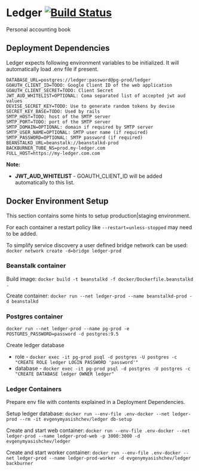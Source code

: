 # Ledger [<img src="https://travis-ci.org/evgeny-myasishchev/ledger.svg?branch=master" alt="Build Status" />](https://travis-ci.org/evgeny-myasishchev/ledger)

Personal accounting book

## Deployment Dependencies

Ledger expects following environment variables to be initialized. It will automatically load .env file if present.

```
DATABASE_URL=postgres://ledger:password@pg-prod/ledger
GOAUTH_CLIENT_ID=TODO: Google Client ID of the web application
GOAUTH_CLIENT_SECRET=TODO: Client Secret
JWT_AUD_WHITELIST=OPTIONAL: Coma separated list of accepted jwt aud values
DEVISE_SECRET_KEY=TODO: Use to generate random tokens by devise
SECRET_KEY_BASE=TODO: Used by rails
SMTP_HOST=TODO: host of the SMTP server
SMTP_PORT=TODO: port of the SMTP server
SMTP_DOMAIN=OPTIONAL: domain if required by SMTP server
SMTP_USER_NAME=OPTIONAL: SMTP user name (if required)
SMTP_PASSWORD=OPTIONAL: SMTP password (if required)
BEANSTALKD_URL=beanstalk://beanstalkd-prod
BACKBURNER_TUBE_NS=prod.my-ledger.com
FULL_HOST=https://my-ledger.com.com
```

**Note:**

* **JWT_AUD_WHITELIST** - GOAUTH_CLIENT_ID will be added automatically to this list.

## Docker Environment Setup

This section contains some hints to setup production|staging environment.

For each container a restart policy like ```--restart=unless-stopped``` may need to be added.

To simplify service discovery a user defined bridge network can be used:
```docker network create -d=bridge ledger-prod```

### Beanstalk container

Build image: ```docker build -t beanstalkd -f docker/Dockerfile.beanstalkd .```

Create container: ```docker run --net ledger-prod --name beanstalkd-prod -d beanstalkd```

### Postgres container
```docker run --net ledger-prod --name pg-prod -e POSTGRES_PASSWORD=password -d postgres:9.5```

Create ledger database
* role - ```docker exec -it pg-prod psql -d postgres -U postgres -c "CREATE ROLE ledger LOGIN PASSWORD 'password'"```
* database - ```docker exec -it pg-prod psql -d postgres -U postgres -c "CREATE DATABASE ledger OWNER ledger"```

### Ledger Containers

Prepare env file with contents explained in a Deployment Dependencies.

Setup ledger database: ```docker run --env-file .env-docker --net ledger-prod --rm -it evgenymyasishchev/ledger db-setup```

Create and start web container: ```docker run --env-file .env-docker --net ledger-prod --name ledger-prod-web -p 3000:3000 -d evgenymyasishchev/ledger```

Create and start worker container: ```docker run --env-file .env-docker --net ledger-prod --name ledger-prod-worker -d evgenymyasishchev/ledger backburner```
